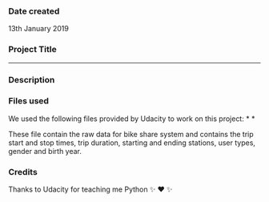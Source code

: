 ### Date created
13th January 2019

### Project Title
****

### Description


### Files used
We used the following files provided by Udacity to work on this project:
*
*


These file contain the raw data for bike share system and contains the trip start and stop times,
trip duration, starting and ending stations, user types, gender and birth year.

### Credits
Thanks to Udacity for teaching me Python :sparkles: :heart: :sparkles:
